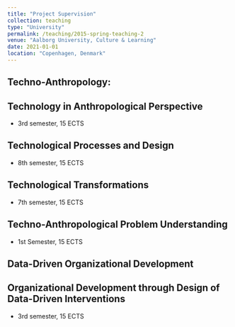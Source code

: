 ```yaml
---
title: "Project Supervision"
collection: teaching
type: "University"
permalink: /teaching/2015-spring-teaching-2
venue: "Aalborg University, Culture & Learning"
date: 2021-01-01
location: "Copenhagen, Denmark"
---
```


Techno-Anthropology:
------

Technology in Anthropological Perspective
------
* 3rd semester, 15 ECTS

Technological Processes and Design
------
* 8th semester, 15 ECTS

Technological Transformations
------
* 7th semester, 15 ECTS

Techno-Anthropological Problem Understanding
------
* 1st Semester, 15 ECTS

Data-Driven Organizational Development
------

Organizational Development through Design of Data-Driven Interventions
------
* 3rd semester, 15 ECTS
